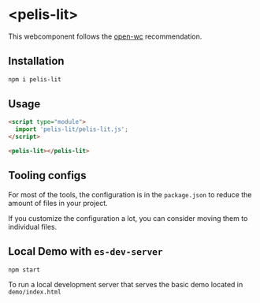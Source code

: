 # \<pelis-lit>

This webcomponent follows the [open-wc](https://github.com/open-wc/open-wc) recommendation.

## Installation
```bash
npm i pelis-lit
```

## Usage
```html
<script type="module">
  import 'pelis-lit/pelis-lit.js';
</script>

<pelis-lit></pelis-lit>
```



## Tooling configs

For most of the tools, the configuration is in the `package.json` to reduce the amount of files in your project.

If you customize the configuration a lot, you can consider moving them to individual files.

## Local Demo with `es-dev-server`
```bash
npm start
```
To run a local development server that serves the basic demo located in `demo/index.html`
